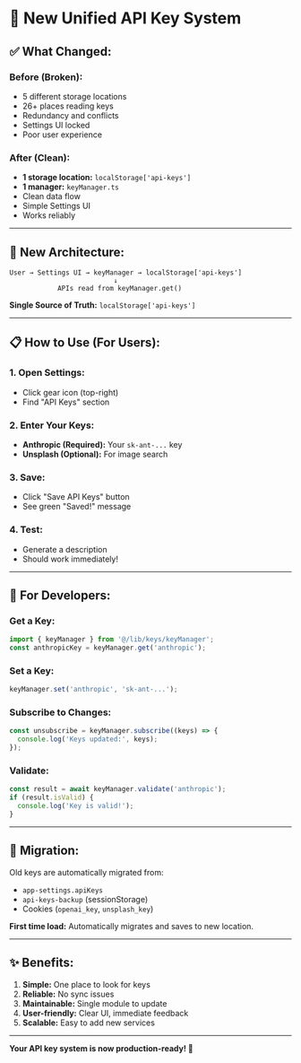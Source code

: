 # 🔑 New Unified API Key System

## ✅ **What Changed:**

### **Before (Broken):**
- 5 different storage locations
- 26+ places reading keys
- Redundancy and conflicts
- Settings UI locked
- Poor user experience

### **After (Clean):**
- **1 storage location:** `localStorage['api-keys']`
- **1 manager:** `keyManager.ts`
- Clean data flow
- Simple Settings UI
- Works reliably

---

## 🎯 **New Architecture:**

```
User → Settings UI → keyManager → localStorage['api-keys']
                          ↓
            APIs read from keyManager.get()
```

**Single Source of Truth:** `localStorage['api-keys']`

---

## 📋 **How to Use (For Users):**

### **1. Open Settings:**
- Click gear icon (top-right)
- Find "API Keys" section

### **2. Enter Your Keys:**
- **Anthropic (Required):** Your `sk-ant-...` key
- **Unsplash (Optional):** For image search

### **3. Save:**
- Click "Save API Keys" button
- See green "Saved!" message

### **4. Test:**
- Generate a description
- Should work immediately!

---

## 🔧 **For Developers:**

### **Get a Key:**
```typescript
import { keyManager } from '@/lib/keys/keyManager';
const anthropicKey = keyManager.get('anthropic');
```

### **Set a Key:**
```typescript
keyManager.set('anthropic', 'sk-ant-...');
```

### **Subscribe to Changes:**
```typescript
const unsubscribe = keyManager.subscribe((keys) => {
  console.log('Keys updated:', keys);
});
```

### **Validate:**
```typescript
const result = await keyManager.validate('anthropic');
if (result.isValid) {
  console.log('Key is valid!');
}
```

---

## 🔄 **Migration:**

Old keys are automatically migrated from:
- `app-settings.apiKeys`
- `api-keys-backup` (sessionStorage)
- Cookies (`openai_key`, `unsplash_key`)

**First time load:** Automatically migrates and saves to new location.

---

## ✨ **Benefits:**

1. **Simple:** One place to look for keys
2. **Reliable:** No sync issues
3. **Maintainable:** Single module to update
4. **User-friendly:** Clear UI, immediate feedback
5. **Scalable:** Easy to add new services

---

**Your API key system is now production-ready! 🚀**
